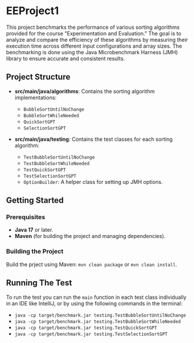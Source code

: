 # EEProject1
 
This project benchmarks the performance of various sorting algorithms provided for the course "Experimentation and Evaluation." The goal is to analyze and compare the efficiency of these algorithms by measuring their execution time across different input configurations and array sizes. The benchmarking is done using the Java Microbenchmark Harness (JMH) library to ensure accurate and consistent results.

## Project Structure

- **src/main/java/algorithms**: Contains the sorting algorithm implementations:
  - `BubbleSortUntilNoChange`
  - `BubbleSortWhileNeeded`
  - `QuickSortGPT`
  - `SelectionSortGPT`
  
- **src/main/java/testing**: Contains the test classes for each sorting algorithm:
  - `TestBubbleSortUntilNoChange`
  - `TestBubbleSortWhileNeeded`
  - `TestQuickSortGPT`
  - `TestSelectionSortGPT`
  - `OptionBuilder`: A helper class for setting up JMH options.

## Getting Started
### Prerequisites

- **Java 17** or later.
- **Maven** (for building the project and managing dependencies).

### Building the Project

Build the prject using Maven: `mvn clean package` or `mvn clean install`.

## Running The Test

To run  the test you can run the `main` function in each test class individually in an IDE like IntelliJ, or by using the following commands in the terminal:
- `java -cp target/benchmark.jar testing.TestBubbleSortUntilNoChange`
- `java -cp target/benchmark.jar testing.TestBubbleSortWhileNeeded`
- `java -cp target/benchmark.jar testing.TestQuickSortGPT`
- `java -cp target/benchmark.jar testing.TestSelectionSortGPT`


